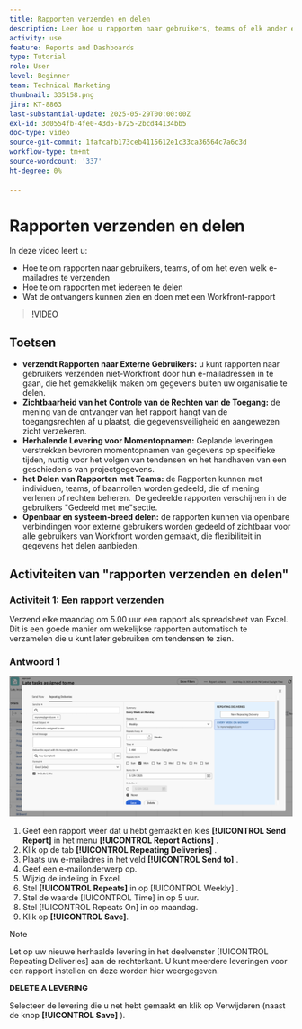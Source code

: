 ```yaml
---
title: Rapporten verzenden en delen
description: Leer hoe u rapporten naar gebruikers, teams of elk ander e-mailadres verzendt en hoe u rapporten met iedereen in Workfront kunt delen.
activity: use
feature: Reports and Dashboards
type: Tutorial
role: User
level: Beginner
team: Technical Marketing
thumbnail: 335158.png
jira: KT-8863
last-substantial-update: 2025-05-29T00:00:00Z
exl-id: 3d0554fb-4fe0-43d5-b725-2bcd44134bb5
doc-type: video
source-git-commit: 1fafcafb173ceb4115612e1c33ca36564c7a6c3d
workflow-type: tm+mt
source-wordcount: '337'
ht-degree: 0%

---
```


# Rapporten verzenden en delen

In deze video leert u:

* Hoe te om rapporten naar gebruikers, teams, of om het even welk e-mailadres te verzenden
* Hoe te om rapporten met iedereen te delen
* Wat de ontvangers kunnen zien en doen met een Workfront-rapport

>[!VIDEO](https://video.tv.adobe.com/v/335158/?quality=12&learn=on)

## Toetsen

* **verzendt Rapporten naar Externe Gebruikers:** u kunt rapporten naar gebruikers verzenden niet-Workfront door hun e-mailadressen in te gaan, die het gemakkelijk maken om gegevens buiten uw organisatie te delen. &#x200B;
* **Zichtbaarheid van het Controle van de Rechten van de Toegang:** de mening van de ontvanger van het rapport hangt van de toegangsrechten af u plaatst, die gegevensveiligheid en aangewezen zicht verzekeren. &#x200B;
* **Herhalende Levering voor Momentopnamen:** Geplande leveringen verstrekken bevroren momentopnamen van gegevens op specifieke tijden, nuttig voor het volgen van tendensen en het handhaven van een geschiedenis van projectgegevens. &#x200B;
* **het Delen van Rapporten met Teams:** de Rapporten kunnen met individuen, teams, of baanrollen worden gedeeld, die of mening verlenen of rechten beheren. &#x200B; De gedeelde rapporten verschijnen in de gebruikers &quot;Gedeeld met me&quot;sectie. &#x200B;
* **Openbaar en systeem-breed delen:** de rapporten kunnen via openbare verbindingen voor externe gebruikers worden gedeeld of zichtbaar voor alle gebruikers van Workfront worden gemaakt, die flexibiliteit in gegevens het delen aanbieden.


## Activiteiten van &quot;rapporten verzenden en delen&quot;

### Activiteit 1: Een rapport verzenden

Verzend elke maandag om 5.00 uur een rapport als spreadsheet van Excel. Dit is een goede manier om wekelijkse rapporten automatisch te verzamelen die u kunt later gebruiken om tendensen te zien.

### Antwoord 1

![ een beeld van het scherm aan opstelling die rapportleveringen herhalen ](assets/send-a-report.png)

1. Geef een rapport weer dat u hebt gemaakt en kies **[!UICONTROL Send Report]** in het menu **[!UICONTROL Report Actions]** .
1. Klik op de tab **[!UICONTROL Repeating Deliveries]** .
1. Plaats uw e-mailadres in het veld **[!UICONTROL Send to]** .
1. Geef een e-mailonderwerp op.
1. Wijzig de indeling in Excel.
1. Stel **[!UICONTROL Repeats]** in op [!UICONTROL Weekly] .
1. Stel de waarde [!UICONTROL Time] in op 5 uur.
1. Stel [!UICONTROL Repeats On] in op maandag.
1. Klik op **[!UICONTROL Save]**.

>[!NOTE]
>
>Let op uw nieuwe herhaalde levering in het deelvenster [!UICONTROL Repeating Deliveries] aan de rechterkant. U kunt meerdere leveringen voor een rapport instellen en deze worden hier weergegeven.

**DELETE A LEVERING**

Selecteer de levering die u net hebt gemaakt en klik op Verwijderen (naast de knop **[!UICONTROL Save]** ).
